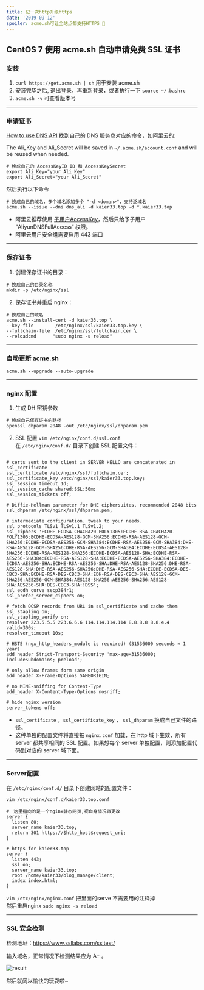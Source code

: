 ```yaml
---
title: 记一次http升级https
date: '2019-09-12'
spoiler: acme.sh可让全站点都支持HTTPS 🎉
---
```


## CentOS 7 使用 acme.sh 自动申请免费 SSL 证书

### 安装  

1. ```curl https://get.acme.sh | sh``` 用于安装 acme.sh
2. 安装完毕之后, 退出登录，再重新登录，或者执行一下 ```source ~/.bashrc```　
3. ```acme.sh -v``` 可查看版本号
***

### 申请证书  

[How to use DNS API](https://github.com/Neilpang/acme.sh/blob/master/dnsapi/README.md)  找到自己的 DNS 服务商对应的命令，如阿里云的:  

The Ali_Key and Ali_Secret will be saved in ```~/.acme.sh/account.conf``` and will be reused when needed.
```
# 换成自己的 AccessKeyID ID 和 AccessKeySecret
export Ali_Key="your Ali_Key"
export Ali_Secret="your Ali_Secret"
```
然后执行以下命令
```
# 换成自己的域名，多个域名添加多个 "-d <doman>"，支持泛域名
acme.sh --issue --dns dns_ali -d kaier33.top -d *.kaier33.top
```

+ 阿里云推荐使用 [子用户AccessKey](https://account.aliyun.com/login/login.htm?oauth_callback=https%3A%2F%2Fram.console.aliyun.com%2F#/user/list)，然后只给予子用户 “AliyunDNSFullAccess“ 权限。
+ 阿里云用户安全组需要启用 443 端口

***
### 保存证书  

1. 创建保存证书的目录：  
```
# 换成自己的目录名称
mkdir -p /etc/nginx/ssl
```
2. 保存证书并重启 nginx：
```
# 换成自己的域名
acme.sh --install-cert -d kaier33.top \
--key-file        /etc/nginx/ssl/kaier33.top.key \
--fullchain-file  /etc/nginx/ssl/fullchain.cer \
--reloadcmd      "sudo nginx -s reload"
```

***

### 自动更新 acme.sh  

```
acme.sh --upgrade --auto-upgrade
```
***

### nginx 配置  

1. 生成 DH 密钥参数
```
# 换成自己保存证书的路径
openssl dhparam 2048 -out /etc/nginx/ssl/dhparam.pem
```
2. SSL 配置 ```vim /etc/nginx/conf.d/ssl.conf```  
在 ```/etc/nginx/conf.d/``` 目录下创建 SSL 配置文件：  

```

# certs sent to the client in SERVER HELLO are concatenated in ssl_certificate
ssl_certificate /etc/nginx/ssl/fullchain.cer;
ssl_certificate_key /etc/nginx/ssl/kaier33.top.key;
ssl_session_timeout 1d;
ssl_session_cache shared:SSL:50m;
ssl_session_tickets off;

# Diffie-Hellman parameter for DHE ciphersuites, recommended 2048 bits
ssl_dhparam /etc/nginx/ssl/dhparam.pem;

# intermediate configuration. tweak to your needs.
ssl_protocols TLSv1 TLSv1.1 TLSv1.2;
ssl_ciphers 'ECDHE-ECDSA-CHACHA20-POLY1305:ECDHE-RSA-CHACHA20-POLY1305:ECDHE-ECDSA-AES128-GCM-SHA256:ECDHE-RSA-AES128-GCM-SHA256:ECDHE-ECDSA-AES256-GCM-SHA384:ECDHE-RSA-AES256-GCM-SHA384:DHE-RSA-AES128-GCM-SHA256:DHE-RSA-AES256-GCM-SHA384:ECDHE-ECDSA-AES128-SHA256:ECDHE-RSA-AES128-SHA256:ECDHE-ECDSA-AES128-SHA:ECDHE-RSA-AES256-SHA384:ECDHE-RSA-AES128-SHA:ECDHE-ECDSA-AES256-SHA384:ECDHE-ECDSA-AES256-SHA:ECDHE-RSA-AES256-SHA:DHE-RSA-AES128-SHA256:DHE-RSA-AES128-SHA:DHE-RSA-AES256-SHA256:DHE-RSA-AES256-SHA:ECDHE-ECDSA-DES-CBC3-SHA:ECDHE-RSA-DES-CBC3-SHA:EDH-RSA-DES-CBC3-SHA:AES128-GCM-SHA256:AES256-GCM-SHA384:AES128-SHA256:AES256-SHA256:AES128-SHA:AES256-SHA:DES-CBC3-SHA:!DSS';
ssl_ecdh_curve secp384r1;
ssl_prefer_server_ciphers on;

# fetch OCSP records from URL in ssl_certificate and cache them
ssl_stapling on;
ssl_stapling_verify on;
resolver 223.5.5.5 223.6.6.6 114.114.114.114 8.8.8.8 8.8.4.4 valid=300s;
resolver_timeout 10s;

# HSTS (ngx_http_headers_module is required) (31536000 seconds ≈ 1 year)
add_header Strict-Transport-Security 'max-age=31536000; includeSubdomains; preload';

# only allow frames form same origin
add_header X-Frame-Options SAMEORIGIN;

# no MIME-sniffing for Content-Type
add_header X-Content-Type-Options nosniff;

# hide nginx version
server_tokens off;

```

+ `ssl_certificate` ，`ssl_certificate_key` ， `ssl_dhparam` 换成自己文件的路径。
+ 这种单独的配置文件将直接被 `nginx.conf` 加载，在 http 域下生效，所有 server 都共享相同的 SSL 配置。如果想每个 server 单独配置，则添加配置代码到对应的 server 域下面。  

***

### Server配置  

在 `/etc/nginx/conf.d/` 目录下创建网站的配置文件：
```
vim /etc/nginx/conf.d/kaier33.top.conf
```
```
#　这里指向的是一个nginx静态网页,视自身情况做更改
server {
  listen 80;
  server_name kaier33.top;
  return 301 https://$http_host$request_uri;
}

# https for kaier33.top
server {
  listen 443;
  ssl on;
  server_name kaier33.top;
  root /home/kaier33/blog_manage/client;
  index index.html;
}
```
```vim /etc/nginx/nginx.conf``` 把里面的serve 不需要用的注释掉  
然后重启nginx  ```sudo nginx -s reload```   

***

### SSL 安全检测
  
检测地址：https://www.ssllabs.com/ssltest/    

输入域名，正常情况下检测结果应为 A+ 。

![result](https://user-images.githubusercontent.com/24623866/110241928-79c57780-7f8e-11eb-86a6-be3d76f0301b.png)

然后就阔以愉快的玩耍啦~
<!-- [end](/thanks watch/) -->